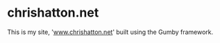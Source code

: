 chrishatton.net
===============

This is my site, 'www.chrishatton.net'  built using the Gumby framework.
